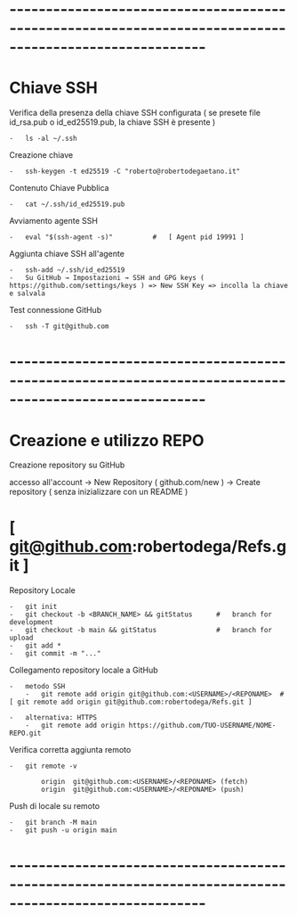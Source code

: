 

#   -------------------------------------------------------------------------------------------------------

#   Chiave SSH

Verifica della presenza della chiave SSH configurata ( se presete file id_rsa.pub o id_ed25519.pub, la chiave SSH è presente )

    -   ls -al ~/.ssh

Creazione chiave 

    -   ssh-keygen -t ed25519 -C "roberto@robertodegaetano.it"

Contenuto Chiave Pubblica

    -   cat ~/.ssh/id_ed25519.pub

Avviamento agente SSH

    -   eval "$(ssh-agent -s)"          #   [ Agent pid 19991 ]

Aggiunta chiave SSH all'agente

    -   ssh-add ~/.ssh/id_ed25519
    -   Su GitHub → Impostazioni → SSH and GPG keys ( https://github.com/settings/keys ) => New SSH Key => incolla la chiave e salvala

Test connessione GitHub

    -   ssh -T git@github.com

#   -------------------------------------------------------------------------------------------------------

#   Creazione e utilizzo REPO 

Creazione repository su GitHub

accesso all'account ->  New Repository ( github.com/new )   -> Create repository ( senza inizializzare con un README )  
#   [ git@github.com:robertodega/Refs.git ]

Repository Locale

    -   git init
    -   git checkout -b <BRANCH_NAME> && gitStatus      #   branch for development
    -   git checkout -b main && gitStatus               #   branch for upload
    -   git add *
    -   git commit -m "..."

Collegamento repository locale a GitHub

    -   metodo SSH
        -   git remote add origin git@github.com:<USERNAME>/<REPONAME>  #   [ git remote add origin git@github.com:robertodega/Refs.git ]

    -   alternativa: HTTPS
        -   git remote add origin https://github.com/TUO-USERNAME/NOME-REPO.git

Verifica corretta aggiunta remoto

    -   git remote -v

            origin  git@github.com:<USERNAME>/<REPONAME> (fetch)
            origin  git@github.com:<USERNAME>/<REPONAME> (push)

Push di locale su remoto

    -   git branch -M main
    -   git push -u origin main

#   -------------------------------------------------------------------------------------------------------
